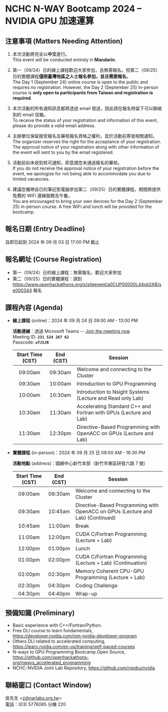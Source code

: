 
# NCHC N-WAY Bootcamp 2024 – NVIDIA GPU 加速運算

## 注意事項 (Matters Needing Attention)

 1. 本次活動將完全以**中文**進行。\
    This event will be conducted entirely in **Mandarin**.

 2. 第一（09/24）日的線上課程歡迎大家參加，且無需報名。但第二（09/25）日的實體課程**僅限臺灣地區之人士報名參加，並且需要報名**。\
    The Day 1 (September 24) online course is open to the public and requires no registration. However, the Day 2 (September 25) in-person course is **only open to participants from Taiwan and registration is required**.

 3. 本次活動的所有通知訊息都將透過 email 發送，因此請在報名時留下可以聯絡到的 email 信箱。\
    To receive the status of your registration and information of this event, please do provide a valid email address.

 4. 主辦單位保留接受報名及審核報名資格之權利，並於活動前寄發相關通知。\
    The organizer reserves the right for the acceptance of your registration. The approval notice of your registration along with other information of the event will sent to you by the email registered.

 5. 活動前如未收到核可通知，即意謂您未通過報名的審核。\
    If you do not receive the approval notice of your registration before the event, we apologize for not being able to accommodate you due to limited vacancies.

 6. 建議您攜帶自已的筆記型電腦參加第二（09/25）日的實體課程，期間將提供免費的 WiFi 連線服務及午餐。\
    You are encouraged to bring your own devices for the Day 2 (September 25) in-person course. A free WiFi and lunch will be provided for the bootcamp.

## 報名日期 (Entry Deadline)

自即日起到 2024 年 09 月 03 日 17:00 PM 截止

## 報名網址 (Course Registration)

 -  第一（09/24）日的線上課程：無需報名，歡迎大家參加
 -  第二（09/25）日的實體課程：請到 <https://www.openhackathons.org/s/siteevent/a0CUP00000L44xb2AB/se000344> 報名

## 課程內容 (Agenda)

 -  **線上課程** (online)：2024 年 09 月 24 日 09:00 AM - 13:00 PM

    **活動連線**：透過 Microsoft Teams -- [Join the meeting now](https://teams.microsoft.com/l/meetup-join/19%3ameeting_YWFhMjgwYjEtNTQ4MS00ZDhiLWI0YzEtYzNiOTZhODYzMDA4%40thread.v2/0?context=%7b%22Tid%22%3a%2243083d15-7273-40c1-b7db-39efd9ccc17a%22%2c%22Oid%22%3a%22ce218103-5e8c-4c2f-9459-4cd40d72e332%22%7d)\
    Meeting ID: **`231 524 267 62`**\
    Passcode: **`ufJSJR`**

    | Start Time (CST) | End (CST) | Session |
    | :--: | :--: | -------- |
    | 09:00am | 09:30am | Welcome and connecting to the Cluster |
    | 09:30am | 10:00am | Introduction to GPU Programming |
    | 10:00am | 10:30am | Introduction to Nsight Systems (Lecture and Read only Lab) |
    | 10:30am | 11:30am | Accelerating Standard C++ and Fortran with GPUs (Lecture and Lab) |
    | 11:30am | 12:30pm | Directive-Based Programming with OpenACC on GPUs (Lecture and Lab) |

 -  **實體課程** (in-person)：2024 年 09 月 25 日 09:00 AM - 16:30 PM

    **活動地點** (address)：國網中心新竹本部（新竹市東區研發六路 7 號）

    | Start Time (CST) | End (CST) | Session |
    | :--: | :--: | -------- |
    | 09:00am | 09:30am | Welcome and connecting to the Cluster |
    | 09:30am | 10:45am | Directive-Based Programming with OpenACC on GPUs (Lecture and Lab) (Continued) |
    | 10:45am | 11:00am | Break |
    | 11:00am | 12:00pm | CUDA C/Fortran Programming (Lecture + Lab) |
    | 12:00pm | 01:00pm | Lunch |
    | 01:00pm | 02:00pm | CUDA C/Fortran Programming (Lecture + Lab) (Continuation) |
    | 02:00pm | 02:30pm | Memory Coherent CPU-GPU Programming (Lecture + Lab) |
    | 02:30pm | 04:30pm | Coding Challenge |
    | 04:30pm | 04:40pm | Wrap-up |

## 預備知識 (Preliminary)

 -  Basic experience with C++/Fortran/Python.
 -  Free DLI course to learn fundamentals, <https://developer.nvidia.com/join-nvidia-developer-program>
 -  Others DLI related to accelerated computing, <https://learn.nvidia.com/en-us/training/self-paced-courses>
 -  N-ways to GPU Programming Bootcamp Open Source, <https://github.com/openhackathons-org/nways_accelerated_programming>
 -  NCHC-NVIDIA Joint Lab Repository, <https://github.com/nqobu/nvidia>

## 聯絡窗口 (Contact Window)

吳先生 &lt;[z@narlabs.org.tw](mailto:z@narlabs.org.tw)&gt;\
電話：(03) 5776085 分機 220

<!--
  vim:  ft=markdown ic et norl wrap sw=8 ts=8 sts=4:
  -->
